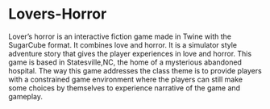 # Lovers-Horror
Lover’s horror is an interactive fiction game made in Twine with the SugarCube format. It combines love and horror. It is a simulator style adventure story that gives the player experiences in love and horror. This game is based in Statesville,NC, the home of a mysterious abandoned hospital. The way this game addresses the class theme is to provide players with a constrained game environment where the players can still make some choices by themselves to experience narrative of the game and gameplay.
